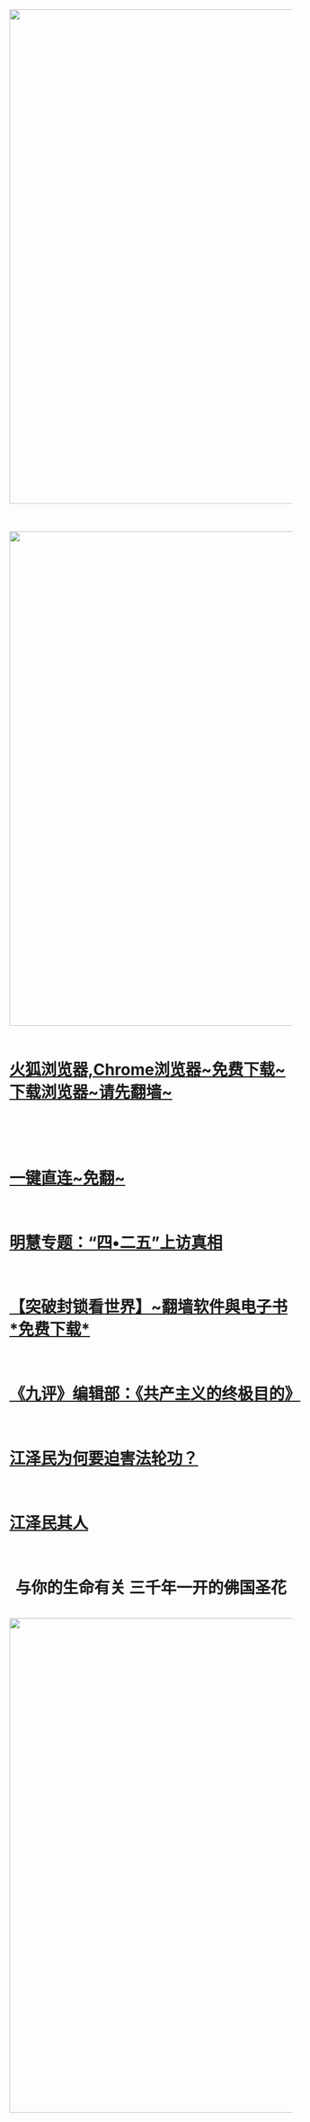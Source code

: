 
<table>

<div align="center">
<IMG SRC="https://github.com/dfchunsring/drdr/blob/master/imgang/mhPic_9.jpg?raw=true" width=880></a><br></div>
</table>  
</br>

<div align="center">
<IMG SRC="https://github.com/dfchunsring/drdr/blob/master/img-2/dfzh_0319.png?raw=true" width=880></a><br></div>
</br>

<tr>
<td><h1><a href='https://github.com/dfchunsring/wer/blob/master/phpn.md'>火狐浏览器,Chrome浏览器~免费下载~下载浏览器~请先翻墙~</a><h1></td></br></td>
</tr>
<p></p>
<td><h1> <a href='https://github.com/dfchunsring/wer/blob/master/wdy.md'>一键直连~免翻~</a></h1></td></br>

<td><h1> <a href='https://git.io/Cich'>明慧专题：“四•二五”上访真相</a></h1></td></br>
<td><h1><a href='https://github.com/dfchunsring/wer/blob/master/epgh.md'>【突破封锁看世界】~翻墙软件與电子书*免费下载*</a></h1> </td></br>

<p></p>
<td><h1> <a href='https://github.com/dfchunsring/yue/blob/master/uty.md'>《九评》编辑部：《共产主义的终极目的》</a></h1></td></br>
<p></p>
<td><h1><a href='https://github.com/dfchunsring/drdr/blob/master/README.md'>江泽民为何要迫害法轮功？</a></h1></td></br>
<p></p>
<td><h1><a href='https://github.com/dfchunsring/wer/blob/master/jzmqr.md'>江泽民其人</a></h1></td></br>
<p></p>
<div align="center"><h1>与你的生命有关 三千年一开的佛国圣花</h1> </div></br>
<div align="center">
<IMG SRC="https://github.com/dfchunsring/drdr/blob/master/imgang/ytdbcf0312436.jpg?raw=true" width=880></a><br></div>
<p></p>



